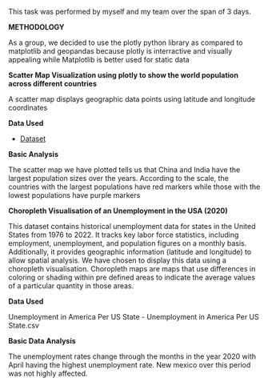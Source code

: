 This task was performed by myself and my team over the span of 3 days.

**METHODOLOGY**

As a group, we decided to use the plotly python library as compared to matplotlib and geopandas because plotly is interractive and visually appealing while Matplotlib is better used for static data

**Scatter Map Visualization using plotly to show the world population across different countries**

A scatter map displays geographic data points using latitude and longitude coordinates

**Data Used**

- <a href= "https://github.com/Cocoaman256/Map-Visualisations/blob/main/world_population.csv">Dataset</a>


**Basic Analysis**

The scatter map we have plotted tells us that China and India have the largest population sizes over the years. According to the scale, the countries with the largest populations have red markers while those with the lowest populations have purple markers

**Choropleth Visualisation of an Unemployment in the USA (2020)**

This dataset contains historical unemployment data for states in the United States from 1976 to 2022. It tracks key labor force statistics, including employment, unemployment, and population figures on a monthly basis. Additionally, it provides geographic information (latitude and longitude) to allow spatial analysis.
We have chosen to display this data using a choropleth visualisation.
Choropleth maps are maps that use differences in coloring or shading within pre defined areas to indicate the average values of a particular quantity in those areas.

**Data Used**

Unemployment in America Per US State - Unemployment in America Per US State.csv

**Basic Data Analysis**

The unemployment rates change through the months in the year 2020 with April having the highest unemployment rate. New mexico over this period was not highly affected.
